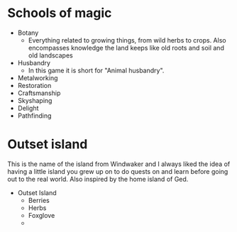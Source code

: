 # Schools of magic
* Botany
    * Everything related to growing things, from wild herbs to crops. Also encompasses knowledge the land keeps like old roots and soil and old landscapes
* Husbandry
    * In this game it is short for "Animal husbandry".
* Metalworking
* Restoration
* Craftsmanship
* Skyshaping
* Delight
* Pathfinding
# Outset island
This is the name of the island from Windwaker and I always liked the idea of having a little island you grew up on to do quests on and learn before going out to the real world. Also inspired by the home island of Ged.

* Outset Island
    * Berries
    * Herbs
    * Foxglove
    * 